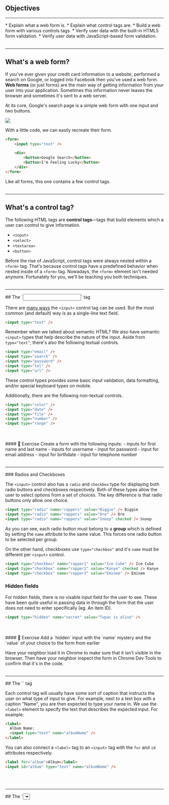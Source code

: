 ## Objectives
<hr>
* Explain what a web form is.
* Explain what control tags are.
* Build a web form with various controls tags.
* Verify user data with the built-in HTML5 form validation.
* Verify user data with JavaScript-based form validation.

<br>
<br>
<hr>

## What's a web form?

If you've ever given your credit card information to a website, performed a search on Google, or logged into Facebook then you've used a web form. **Web forms** (or just forms) are the main way of getting information from your user into your application. Sometimes this information never leaves the browser and sometimes it's sent to a web server.

At its core, Google's search page is a simple web form with one input and two buttons.

![](http://i.imgur.com/hcP92bJ.png)

With a little code, we can easily recreate their form.

```html
<form>
	<input type="text" />

	<div>
		<button>Google Search</button>
		<button>I'm Feeling Lucky</button>
	</div>
</form>
```

Like all forms, this one contains a few control tags.
<br>
<br>
<hr>

## What's a control tag?

The following HTML tags are **control tags**—tags that build elements which a user can control to give information.

- `<input>`
- `<select>`
- `<textarea>`
- `<button>`

Before the rise of JavaScript, control tags were always nested within a `<form>` tag. That's because control tags have a predefined behavior when nested inside of a `<form>` tag. Nowadays, the `<form>` element isn't needed anymore. Fortunately for you, we'll be teaching you both techniques.
<br>
<br>
<hr>
## The `<input>` tag

There are [many ways](https://developer.mozilla.org/en-US/docs/Web/HTML/Element/input) the `<input>` control tag can be used. But the most common (and default) way is as a single-line text field.

```html
<input type="text" />
```

Remember when we talked about semantic HTML? We also have semantic `<input>` types that help describe the nature of the input. Aside from `type="text"`, there's also the following textual controls.

```html
<input type="email" />
<input type="search" />
<input type="password" />
<input type="tel" />
<input type="url" />
```

These control types provides some basic input validation, data formatting, and/or special keyboard types on mobile.

Additionally, there are the following non-textual controls.

```html
<input type="color" />
<input type="date" />
<input type="file" />
<input type="number" />
<input type="range" />
```
<br>
<br>
#### 💪 Exercise
Create a form with the following inputs:
- inputs for first name and last name
- inputs for username
- input for password
- input for email address
- input for birthdate
- input for telephone number

<br>
<br>
<hr>
### Radios and Checkboxes

The `<input>` control also has a `radio` and `checkbox` type for displaying both radio buttons and checkboxes respectively. Both of these types allow the user to select options from a set of choices. The key difference is that radio buttons only allow one choice.

```html
<input type="radio" name="rappers" value="Biggie" /> Biggie
<input type="radio" name="rappers" value="Dre" /> Dre
<input type="radio" name="rappers" value="Snoop" checked /> Snoop
```

As you can see, each radio button must belong to a **group** which is defined by setting the `name` attribute to the same value. This forces one radio button to be selected per group.

On the other hand, checkboxes use `type="checkbox"` and it's `name` must be different per `<input>` control.

```html
<input type="checkbox" name="rapper1" value="Ice Cube" /> Ice Cube
<input type="checkbox" name="rapper2" value="Kanye" checked /> Kanye
<input type="checkbox" name="rapper3" value="Eminem" /> Eminem
```

### Hidden fields

For hidden fields, there is no visable input field for the user to see. These have been quite useful in passing data in through the form that the user does not need to enter specifically (eg. An item ID).

```html
<input type="hidden" name="secret" value="Tupac is alive" />
```
<br>
<br>
#### 💪 Exercise
Add a `hidden` input with the `name` mystery and the `value` of your choice to the form from earlier

Have your neighbor load it in Chrome to make sure that it isn't visible in the browser. Then have your neighbor inspect the form in Chrome Dev Tools to confirm that it's in the code.
<br>
<br>
<hr>
## The `<label>` tag

Each control tag will usually have some sort of caption that instructs the user on what type of input to give. For example, next to a text box with a caption "Name", you are then expected to type your name in. We use the `<label>` element to specify the text that describes the expected input. For example:

```html
<label>
  Album Name:
  <input type="text" name="albumName" />
</label>
```

You can also connect a `<label>` tag to an `<input>` tag with the `for` and `id` attributes respectively.

```html
<label for="album">Album</label>
<input id="album" type="text" name="albumName" />
```
<br>
<br>
<hr>
## The `<select>` tag

You can create select boxes that allow the user to choose from a set of options. You have the ability to allow users to select multiple options by using the `multiple` attribute.

```html
<!-- The second option will be initially selected. -->
<select name="vh1_show">
  <option value="basketball_wives_la">Basketball Wives LA</option>
	<option value="get_rich_or_die_tryin" selected>Get Rich or Die Tryin'</option>
  <option value="black_ink_crew">Black Ink Crew</option>
</select>
```

Multiple choice select boxes.

```html
<!-- The second and third option will be initially selected. -->
<select name="vh1_show" multiple>
	<option value="the_jamie_foxx_show">The Jamie Foxx Show</option>
	<option value="fresh_prince_of_bel_air" selected>Fresh Prince of Bel-Air</option>
  <option value="love_and_hip_hop_atlanta">Love and Hip Hop Atlanta</option>
</select>
```
<br>
<br>
#### 💪 Exercise
Make your form from earlier into a survey form with the following `options` of favorite cereal:
- Frosted Flakes
- Honey Nut Cheerios
- Cinnamon Toast Crunch

<br>
<br>
<hr>
## Buttons

We've seen plenty of buttons before, but let's dig a little bit deeper.

```html
<button name="button">Belly</button>
```

Buttons contain a `type` attribute with three options.

* `button` (default)
* `submit` (default when in a form)
* `reset`

```html
<button type="button">This an anonymous button</button>
<button type="submit">This a submit button</button>
<button type="reset">This a reset button</button>
```
<br>
<br>
<hr>
## And many more...

There are more challenges in [this repository](https://github.com/gSchool/html-forms) where you can experiment with the basic control tags. Knowing what types of inputs are available is essential to designing a form that is simple and easy to use. When you encounter a new type ask yourself "what would I use this for?"
<br>
<br>
#### 💪 Exercise
Add a `submit` button to the bottom of your favorite cereal form from earlier.
<br>
<br>
<hr>
## Common Attributes

With control tags, there are a variety of attributes available. Many attributes vary by tag and some are nonstandard but highly recommended. Take a look at [MDN](https://developer.mozilla.org/en-US/docs/Web/HTML/Element/input) and let's discuss the following attributes:

- `autocapitalize`
- `autocomplete`
- `autofocus`
- `checked`
- `disabled`
- `maxlength`
- `minlength`
- `multiple`
- `name`
- `placeholder`
- `pattern`
- `required`
- `readonly`
- `size`
- `spellcheck`
- `tabindex`
- `value`

<br>
<br>
#### 💪 Exercise
Look up three of the listed common attributes on MDN. Turn to your neighbor and talk about them.
<br>
<br>
<hr>
## Materialize Forms

Let's start with the Materialize [documentation](http://materializecss.com/forms.html) on forms specifically. Materialize includes some simple ways to make your forms look awesome.
<br>
<br>
#### 💪 Exercise
Add Materialize CSS styling to your favorite cereal form.
<br>
<br>
<hr>
## HTML and JS Form Validation

<hr>
## Why?

As a web developer, you will spend just an obscene amount of time working on HTML forms. Form validation is a large part of what is project-specific, and dependent on what's called "business logic". Because it varies from project to project, what gets validated and how, according to what needs, is something that's always being tweaked, prodded and updated. 9 times out of 10 when you collect information from a user, it's going to be from a form, and you want the user to have a nice experience.

We're also validating our form input because our programs can't work without proper inputs. Writing simple programs up until this point means only one person has been using your program: you. In the future, this won't be the case- sometimes forms are confusing if you don't know how they work in advance. Your users will often make mistakes, and will often need to be corrected in an expedient way that encourages the user to continue interacting with the form.

So what do we do to ensure we get good input for our programs?
<br>
<br>
<hr>
## Form Validation

### HTML5 Validation

First, we need to make it easy for humans with good intentions to use our interface. We can use a number of HTML5 capabilities to do this, such as tabindex, input types, and patterns.
<br>
<br>
#### 💪 Exercise
Given the form below, change it to use HTML5 form validation techniques.
Make sure:

 * Email fields are `type="email"`
 * numerical fields are `type="number"`, one that makes sense
 * Required fields have the `required` attribute (with no ="true"- check the documentation)
 * Set the `tabindex` property on each form element

```html
<form>
	<label>Name (required)</label>
	<input type="text" name="name" />
	<label>Email (required)</label>
	<input type="text" name="email" />
	<label>Age (required, must be older than 13)</label>
	<input type="text" name="age" />

	<label>Number of siblings</label>
	<input type="text" name="siblings" />

	<label>Number of rooms in your house</label>
	<input type="text" name="rooms" />

	<label>Blog url</label>
	<input type="text" name="blog" />

	<label>Twitter Username</label>
	<input type="text" name="twitter" />
	<input type="submit" />
</form>

```

***Bonus*** If you know regex, use the `pattern` property to ensure users include an @ sign in front of their twitter username.
<br>
<br>
<hr>
### What will HTML5 do?

When an element is invalid, two things occur:

* The element will now match a special CSS pseudo-class called :invalid. This allows you to stylize your invalid elements. Similarly, valid elements match the :valid pseudo-class.
* The browser will try to block the user from submitting the form.

<br>
<br>
<hr>
## JS Validation

Now that we've done some validation with HTML5, it's time to use JS to finish up the job.

### Accessing values

There are a number of validation libraries that we can use, that will allow us to validate our forms using code someone else has written. Rather than doing that, however, we need to understand how these libraries go about doing what they do, which we'll do by doing some implementation.

First, let's look at how to go about getting the values of the form:

**Get the value of an `input` element**

Given: `<input type="phone" name="phone" id="phone" />`

```javascript
var phoneValue = document.getElementById("phone").value;
```

Using either of these techniques, we can access the current value of any `input` element. This also works for `textarea` elements.

Take a look at the code below for how to access other kinds of form input through the DOM.

```javascript
var form = document.querySelector('#some-form');
var input = document.querySelector('#some-input');

document.forms;           // Get all forms on a page
form.elements;            // Get all form elements
input.type.toLowerCase(); // Get input type (radio, checkbox, text, etc.)
input.value;              // Get input value
input.name;               // Get input name
input.checked;            // Get the checked status of a checkbox or radio button
input.disabled;           // Get input disabled status
```

[source: gomakestuff](http://gomakethings.com/ditching-jquery/#working-with-forms)

[(why we're using .checked)](https://jsperf.com/prop-vs-ischecked/5)
<br>
<br>
#### 💪 Exercise
Load your favorite cereal form in the browser. Use JavaScript to access the different form inputs in the browser console.
<br>
<br>
<hr>
### When to access values

Now that we know how to access values, we need to know when to access them. If we were to use the above code when the page loads, we would only see blank or placeholder values. Why? Because we need to wait to check these until the user tries to submit the form, or until the user is done filling out the field.

**`submit` event**  

In order to check the form when the user hits the "I'm finished filling out this form button", we need to listen for the `submit` action on the form. *Remember, we need to select the form, not the submit button.* This is for when you want to validate the entire form at once.

```javascript
var myForm = document.getElementById('myForm');
myForm.addEventListener('submit', function () {
	// do entire form validation here
});
```
<br>
<br>
**`blur` event**  

If we want to check a field as soon as a user is done typing, we can listen to the `blur` event. The blur event fires as soon as a field loses focus.

```javascript
var myForm = document.getElementById('myForm');
myForm.addEventListener('blur', function () {
	// do single input validation here
});
```
<br>
<br>
#### 💪 Exercise
Create a text input that changes from a white background color to another color when it loses focus. The new color should be based on the following conditions:
- The background turns green when the input box loses focus and has text inside
- The background turns red when the input box loses focus and does not have text inside

<br>
<br>
<hr>
#### What do I do if there's an error?

A typical pattern is to display either next to the incorrectly filled out element, or a the top of the form, a new DOM element that lists the error in question. Try to be descriptive, tell the user what they did wrong- did they miss filling out the field, or did they just forget to put dashes in their phone number?

When you bind an event handler to something that has a _default action_, the handler will fire and then the default action will happen. A default action is something like a form's submission to the location that's in the action property, or the navigation that happens when you click a link. In order to render errors, you have to stop the default action. One way is to use `event.preventDefault();`, but simply calling `return false` from within a jQuery event handler will stop the default event from occuring.
<br>
<br>
```javascript
var myForm = document.getElementById('myForm');
myForm.addEventListener('submit', function() {
  if (some_error_condition) {
    var errDiv = document.createElement('div');
    errDiv.className = 'error';
    errDiv.textContent = 'Please fix your phone number';
    myForm.appendChild(errDiv);
    return false; 			// This tells the submission not to happen
  }
});
```
<br>
<br>
#### 💪 Exercise
1. Deliberately make an error occur in your favorite cereal form and have it create a red border around your form.
1. Create a `submit`-triggered event listener that prints the values of the inputs of your completed favorite cereal form. In other words, when you press the `submit` button, the console prints a string-based summary of the completed form:
'My name is Jack Sprat. My phone number is 555-555-5555'... and so on.

<hr>
## Displaying Validation with Materialize

The [dialogs](http://materializecss.com/dialogs.html) documentation page offers many helpful tools to help you properly display validation errors.
<br>
<br>
#### 💪 Exercise
Answer the following questions on your own and then turn to a neighbor and come to an agreement on answers.

* Why do we need to do form validation inside an event listener?
* What is a better experience for the user- using the `required` attribute, or using JS to ensure all required fields are checked?
* Why might browser validation not be enough?
* What would happen if someone used console Javascript to submit their form, bypassing your validation?

<br>
<br>
<hr>
### 📖 Homework
[Galvanize Delivers (the form section)](https://github.com/gSchool/galvanize-delivers/)
<br>
<br>
#### 📚 Resources

- https://developer.mozilla.org/en-US/docs/Web/Guide/HTML/Forms/My_first_HTML_form
- https://developer.mozilla.org/en-US/docs/Web/Guide/HTML/Forms
- https://developer.mozilla.org/en-US/docs/Web/HTML/Element/Input
- http://diveintohtml5.info/forms.html
- http://www.wufoo.com/html5/
